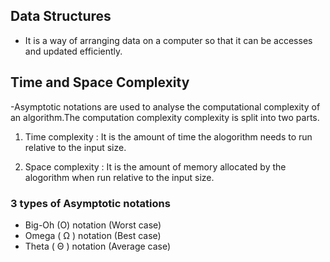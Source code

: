 
## Data Structures

- It is a way of arranging data on a computer so that it can be accesses and updated efficiently.

## Time and Space Complexity

-Asymptotic notations are used to analyse the computational complexity of an algorithm.The computation complexity complexity is split into two parts.

1. Time complexity : It is the amount of time the alogorithm needs to run relative to the input size.

2. Space complexity : It is the amount of memory allocated by the alogorithm when run relative to the input size.

### 3 types of Asymptotic notations

- Big-Oh (O) notation (Worst case)
- Omega ( Ω ) notation (Best case)
- Theta ( Θ ) notation (Average case)
